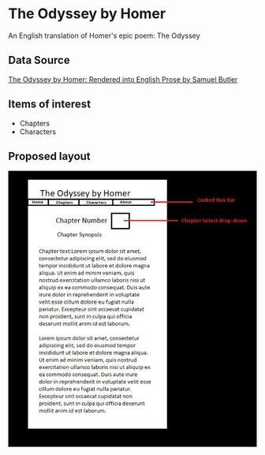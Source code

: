 # The Odyssey by Homer
An English translation of Homer's epic poem: The Odyssey

## Data Source
[The Odyssey by Homer: Rendered into English Prose by Samuel Butler](https://www.gutenberg.org/ebooks/1727)

Items of interest
-----------------
* Chapters
* Characters

## Proposed layout
![Alt text](./layout.JPG "sample layout")
